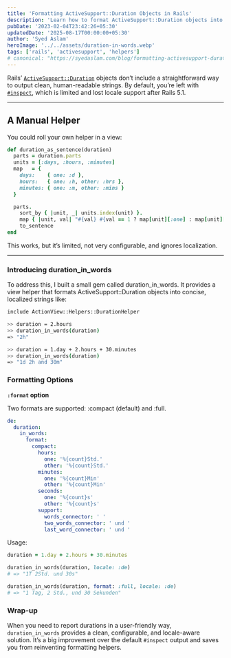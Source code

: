 ```yaml
---
title: 'Formatting ActiveSupport::Duration Objects in Rails'
description: 'Learn how to format ActiveSupport::Duration objects into concise, human-readable strings with locale support using the duration_in_words gem.'
pubDate: '2023-02-04T23:42:26+05:30'
updatedDate: '2025-08-17T00:00:00+05:30'
author: 'Syed Aslam'
heroImage: '../../assets/duration-in-words.webp'
tags: ['rails', 'activesupport', 'helpers']
# canonical: "https://syedaslam.com/blog/formatting-activesupport-duration-objects/"
---
```


Rails’ [`ActiveSupport::Duration`](https://api.rubyonrails.org/classes/ActiveSupport/Duration.html) objects don’t include a straightforward way to output clean, human-readable strings. By default, you’re left with [`#inspect`](https://github.com/rails/rails/blob/main/activesupport/lib/active_support/duration.rb#L444), which is limited and lost locale support after Rails 5.1.

---

## A Manual Helper

You could roll your own helper in a view:

```ruby
def duration_as_sentence(duration)
  parts = duration.parts
  units = [:days, :hours, :minutes]
  map   = {
    days:    { one: :d },
    hours:   { one: :h, other: :hrs },
    minutes: { one: :m, other: :mins }
  }

  parts.
    sort_by { |unit, _| units.index(unit) }.
    map { |unit, val| "#{val} #{val == 1 ? map[unit][:one] : map[unit][:other]}" }.
    to_sentence
end
```

This works, but it’s limited, not very configurable, and ignores localization.

---

### Introducing duration_in_words

To address this, I built a small gem called duration_in_words.
It provides a view helper that formats ActiveSupport::Duration objects into concise, localized strings like:

```bash
include ActionView::Helpers::DurationHelper

>> duration = 2.hours
>> duration_in_words(duration)
=> "2h"

>> duration = 1.day + 2.hours + 30.minutes
>> duration_in_words(duration)
=> "1d 2h and 30m"
```

### Formatting Options

**`:format` option**

Two formats are supported: :compact (default) and :full.

```yaml
de:
  duration:
    in_words:
      format:
        compact:
          hours:
            one: '%{count}Std.'
            other: '%{count}Std.'
          minutes:
            one: '%{count}Min'
            other: '%{count}Min'
          seconds:
            one: '%{count}s'
            other: '%{count}s'
          support:
            words_connector: ' '
            two_words_connector: ' und '
            last_word_connector: ' und '
```

Usage:

```ruby
duration = 1.day + 2.hours + 30.minutes

duration_in_words(duration, locale: :de)
# => "1T 2Std. und 30s"

duration_in_words(duration, format: :full, locale: :de)
# => "1 Tag, 2 Std., und 30 Sekunden"
```

### Wrap-up

When you need to report durations in a user-friendly way, `duration_in_words` provides a clean, configurable, and locale-aware solution. It’s a big improvement over the default `#inspect` output and saves you from reinventing formatting helpers.
